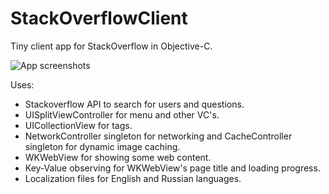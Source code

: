 StackOverflowClient
===================
Tiny client app for StackOverflow in Objective-C.

![App screenshots](https://cloud.githubusercontent.com/assets/3193877/5059793/a6d4cd60-6ce0-11e4-8d90-54156300c48a.gif)

Uses:
- Stackoverflow API to search for users and questions.
- UISplitViewController for menu and other VC's.
- UICollectionView for tags.
- NetworkController singleton for networking and CacheController singleton for dynamic image caching.
- WKWebView for showing some web content.
- Key-Value observing for WKWebView's page title and loading progress.
- Localization files for English and Russian languages.
